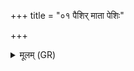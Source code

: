 +++
title = "०१ पैशिर् माता पेशिः"

+++
<details><summary>मूलम् (GR)</summary>

+++(PSK 20.55.1)+++पैशिर् माता पेशिः पिता  
पैशेयः पेश्या हतः ।  
अद्धा कृतस्य ब्रह्मणा  
वृश्चिकस्यारसं विषम् ॥
</details>